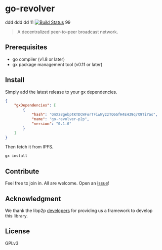 # go-revolver
ddd
ddd
dd
11
[![Build Status](https://travis-ci.org/dfinity/go-revolver.svg?branch=master)](https://travis-ci.org/dfinity/go-revolver)
99
> A decentralized peer-to-peer broadcast network.

## Prerequisites

- go compiler (v1.8 or later)
- gx package management tool (v0.11 or later)

## Install

Simply add the latest release to your gx dependencies.
```json
{
    "gxDependencies": [
        {
            "hash": "QmXz8gebptKTDCWForTFiwWyzzTQ6GfH4EH39q7X9TiYao",
            "name": "go-revolver-p2p",
            "version": "0.1.0"
        }
    ]
}
```

Then fetch it from IPFS.
```sh
gx install
```

## Contribute

Feel free to join in. All are welcome. Open an [issue](https://github.com/dfinity/go-revolver/issues)!

## Acknowledgment

We thank the libp2p [developers](https://github.com/orgs/libp2p/people) for providing us a framework to develop this library.

## License

GPLv3
